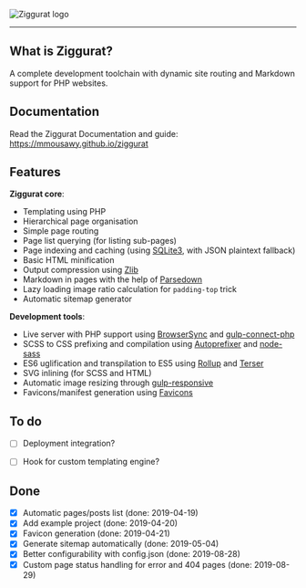 ![Ziggurat logo](https://mmousawy.github.io/ziggurat/assets/ziggurat-logo-type.svg)

---


## What is Ziggurat?

A complete development toolchain with dynamic site routing and Markdown support for PHP websites.


## Documentation

Read the Ziggurat Documentation and guide: https://mmousawy.github.io/ziggurat


## Features

**Ziggurat core**:
- Templating using PHP
- Hierarchical page organisation
- Simple page routing
- Page list querying (for listing sub-pages)
- Page indexing and caching (using [SQLite3](https://github.com/mackyle/sqlite), with JSON plaintext fallback)
- Basic HTML minification
- Output compression using [Zlib](https://www.php.net/manual/en/book.zlib.php)
- Markdown in pages with the help of [Parsedown](https://github.com/parsedown/parsedown)
- Lazy loading image ratio calculation for `padding-top` trick
- Automatic sitemap generator

**Development tools**:
- Live server with PHP support using [BrowserSync](https://github.com/BrowserSync/browser-sync) and [gulp-connect-php](https://github.com/micahblu/gulp-connect-php)
- SCSS to CSS prefixing and compilation using [Autoprefixer](https://github.com/postcss/autoprefixer) and [node-sass](https://github.com/sass/node-sass)
- ES6 uglification and transpilation to ES5 using [Rollup](https://github.com/rollup/rollup) and [Terser](https://github.com/terser-js/terser)
- SVG inlining (for SCSS and HTML)
- Automatic image resizing through [gulp-responsive](https://github.com/mahnunchik/gulp-responsive)
- Favicons/manifest generation using [Favicons](https://github.com/itgalaxy/favicons)


## To do

- [ ] Deployment integration?
- [ ] Hook for custom templating engine?


## Done

- [x] Automatic pages/posts list (done: 2019-04-19)
- [x] Add example project (done: 2019-04-20)
- [x] Favicon generation (done: 2019-04-21)
- [x] Generate sitemap automatically (done: 2019-05-04)
- [x] Better configurability with config.json (done: 2019-08-28)
- [x] Custom page status handling for error and 404 pages (done: 2019-08-29)
